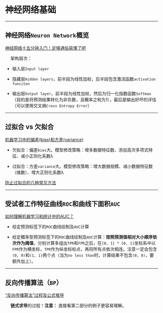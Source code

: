 # 神经网络基础

------------------

## 神经网络`Neuron Network`概览

[神经网络十五分钟入门！足够通俗易懂了吧](https://zhuanlan.zhihu.com/p/65472471)

&emsp; 架构层次：

 - 输入层`Input layer`
 
 - 隐藏层`Hidden layers`，前半段为线性加权，后半段包含激活函数`activation funciton`
 
 - 输出层`Output layer`，前半段为线性加权，然后为归一化指数函数`Softmax`（目的是将预测结果转化为非负数，且概率之和为1），最后是输出好坏的评估（可以使用交叉熵`Cross Entropy Error`）
 

-----------------------

 ## 过拟合 vs 欠拟合

[机器学习中的偏差(bias)和方差(variance)](https://blog.csdn.net/mingtian715/article/details/53789487)

 - 欠拟合：偏差`bias`大。模型修改策略：增多数据特征数、添加高次多项式特征、减小正则化系数λ
 
 - 过拟合：方差`variance`大。模型修改策略：增大数据规模、减小数据特征数（维数）、增大正则化系数λ

[防止过拟合的几种常见方法](https://blog.csdn.net/kwame211/article/details/81670692)

------------------------

## 受试者工作特征曲线`ROC`和曲线下面积`AUC`

[如何理解机器学习和统计中的AUC？](https://www.zhihu.com/question/39840928)

 - 给定预测标签下的`ROC`曲线绘制及`AUC`计算
 
 - 给定概率型预测标签下的`ROC`曲线绘制及`AUC`计算：**按照预测值相对大小顺序依次作为阈值**，分别计算多组出`TPR`和`FPR`之后，在`[0, 1] * [0, 1]`坐标系中以`FPR`作为横坐标，`TPR`作为纵坐标标点，再将所有点依次相连。注意一定会包含`(0, 0)`和`(1, 1)`两个点（当为`no less than`时，计算结果不包含`(0, 0)`，要额外加上）。
 
----------------------

## 反向传播算法（`BP`）

[“反向传播算法”过程及公式推导](https://www.cnblogs.com/schips/p/12175872.html)

&emsp; **链式求导**的过程！**注意：** 直接看第二部分的例子更容易理解。


